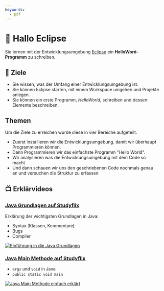 ```yaml
---
keywords:
  - pdf
---
```


# 🧰 Hallo Eclipse

Sie lernen mit der Entwicklungsumgebung [Eclipse](https://www.eclipseide.org)
ein **HelloWord-Programm** zu schreiben.

## :dart: Ziele

- Sie wissen, was der Umfang einer Entwicklungsumgebung ist.
- Sie können Eclipse starten, mit einem Workspace umgehen und Projekte anlegen.
- Sie können ein erste Programm, _HelloWorld_, schreiben und dessen Elemente
  beschreiben.

## Themen

Um die Ziele zu erreichen wurde diese in vier Bereiche aufgeteilt.

- Zuerst Installieren wir die Entwicklungsumgebung, damit wir überhaupt
  Programmieren können.
- Dann Programmieren wir das einfachste Programm "Hello World".
- Wir analysieren was die Entwicklungsumgebung mit dem Code so macht
- Und dann schauen wir uns den geschriebenen Code nochmals genau an und
  versuchen die Struktur zu erfassen

<DocCardList className="pdf-exclude"/>

## :tv: Erklärvideos

<div class="grid"><div class="center">

### [Java Grundlagen auf Studyflix](https://studyflix.de/informatik/einfuhrung-in-die-java-grundlagen-213?topic_id=16)

Erklärung der wichtigsten Grundlagen in Java:

- Syntax (Klassen, Kommentare)
- Bugs
- Compiler

</div><div>

[![Einführung in die Java Grundlagen](https://d3f6gjnauy613m.cloudfront.net/system/production/videos/000/213/10b5997f7533af3908fd41a0c44619ad0cd73653/card_720.jpeg?1628089774)](https://studyflix.de/informatik/einfuhrung-in-die-java-grundlagen-213?topic_id=16)

</div><div class="center">

### [Java Main Methode auf Studyflix](https://studyflix.de/informatik/java-main-1790?topic_id=16)

- `args` und `void` in Java
- `public static void main`

</div><div>

[![Java Main Methode einfach erklärt](https://d3f6gjnauy613m.cloudfront.net/system/production/videos/001/790/e066d0aceaf818522aa2264cae109fbd157fece5/card_Java_Main_Thumbnail.png?1627306808)](https://studyflix.de/informatik/java-main-1790?topic_id=16)

</div></div>
